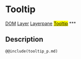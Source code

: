 # Tooltip
<span class="inheritance">
<a href="#Documentation/core/dom">DOM</a>
<a class="inheritance" href="#Documentation/elements/layer">Layer</a>
<a class="inheritance" href="#Documentation/elements/layerpane">Layerpane</a>
<a class="inheritance" href="#Documentation/elements/tooltip"><mark>Tooltip</mark></a>
</span>
***

## Description

```div-parameter
@@include(tooltip_p.md)
```
